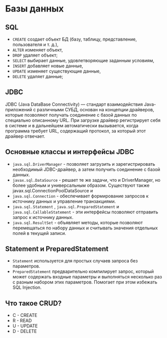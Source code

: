 # Базы данных

## SQL

* `CREATE` создает объект БД (базу, таблицу, представление, пользователя и т. д.),
* `ALTER` изменяет объект,
* `DROP` удаляет объект;
* `SELECT` выбирает данные, удовлетворяющие заданным условиям,
* `INSERT` добавляет новые данные,
* `UPDATE` изменяет существующие данные,
* `DELETE` удаляет данные;

## JDBC

JDBC (Java DataBase Connectivity) — стандарт взаимодействия Java-приложений с различными СУБД, основан на концепции драйверов, которые позволяют получать соединение с базой данных по специально описанному URL. При загрузке драйвер регистрирует себя в системе и в дальнейшем автоматически вызывается, когда программа требует URL, содержащий протокол, за который этот драйвер отвечает.

## Основные классы и интерфейсы JDBC

* `java.sql.DriverManager` - позволяет загрузить и зарегистрировать необходимый JDBC-драйвер, а затем получить соединение с базой данных.
* `javax.sql.DataSource` - решает те же задачи, что и DriverManager, но более удобным и универсальным образом. Существуют также javax.sql.ConnectionPoolDataSource и 
* `java.sql.Connection` - обеспечивает формирование запросов к источнику данных и управление транзакциями. 
* `java.sql.Statement` , `java.sql.PreparedStatement` и `java.sql.CallableStatement` - эти интерфейсы позволяют отправить запрос к источнику данных.
* `java.sql.ResultSet` - объявляет методы, которые позволяют перемещаться по набору данных и считывать значения отдельных полей в текущей записи.


## Statement и PreparedStatement

* `Statement` используется для простых случаев запроса без параметров.
* `PreparedStatement` предварительно компилирует запрос, который может содержать входные параметры и выполняться несколько раз с разным набором этих параметров. Помогает при этом избежать SQL Injection.

## Что такое CRUD? 
* C - CREATE
* R - READ
* U - UPDATE
* D - DELETE